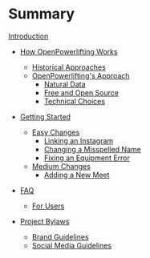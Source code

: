 # Summary

[Introduction](./introduction.md)


- [How OpenPowerlifting Works](./how/introduction.md)
	- [Historical Approaches](./how/historical-approaches.md)
	- [OpenPowerlifting's Approach]()
		- [Natural Data]()
		- [Free and Open Source]()
		- [Technical Choices]()

- [Getting Started](./getting-started/introduction.md)
	- [Easy Changes]()
		- [Linking an Instagram]()
		- [Changing a Misspelled Name]()
		- [Fixing an Equipment Error]()
	- [Medium Changes]()
		- [Adding a New Meet]()

- [FAQ]()
	- [For Users]()

- [Project Bylaws](bylaws/introduction.md)
	- [Brand Guidelines](bylaws/brand-guidelines.md)
	- [Social Media Guidelines](bylaws/social-media-guidelines.md)
